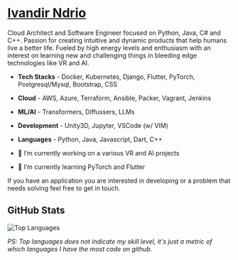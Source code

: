 # <a href = https://ivandir.com/> Ivandir Ndrio </a> 
Cloud Architect and Software Engineer focused on Python, Java, C# and C++. Passion for creating intuitive and dynamic products that help humans live a better life. Fueled by high energy levels and enthusiasm with an interest on learning new and challenging things in bleeding edge technologies like VR and AI.

- **Tech Stacks** - Docker, Kubernetes, Django, Flutter, PyTorch, Postgresql/Mysql, Bootstrap, CSS
- **Cloud** - AWS, Azure, Terraform, Ansible, Packer, Vagrant, Jenkins
- **ML/AI** - Transformers, Diffussers, LLMs
- **Development** - Unity3D, Jupyter, VSCode (w/ VIM)
- **Languages** - Python, Java, Javascript, Dart, C++

- 🔭 I’m currently working on a various VR and AI projects
- 🌱 I’m currently learning PyTorch and Flutter

If you have an application you are interested in developing or a problem that needs solving feel free to get in touch.

## GitHub Stats
<!--
![Ivandir's GitHub stats](https://github-readme-stats.vercel.app/api?username=ivandir&show_icons=&private_count=true)
-->
![Top Languages](https://github-readme-stats.vercel.app/api/top-langs/?username=ivandir&layout=compact)

*PS: Top languages does not indicate my skill level, it's just a metric of which languages I have the most code on github.*

<!--
**ivandir/ivandir** is a ✨ _special_ ✨ repository because its `README.md` (this file) appears on your GitHub profile.

Here are some ideas to get you started:

- 🔭 I’m currently working on ...
- 🌱 I’m currently learning ...
- 👯 I’m looking to collaborate on ...
- 🤔 I’m looking for help with ...
- 💬 Ask me about ...
- 📫 How to reach me: ...
- 😄 Pronouns: ...
- ⚡ Fun fact: ...
-->
